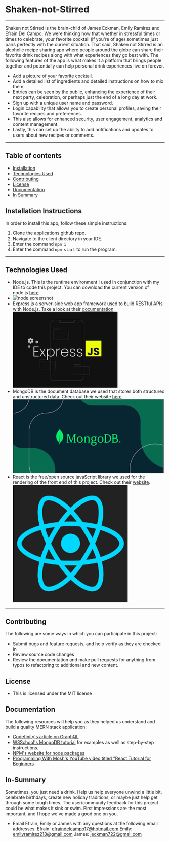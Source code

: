 # Shaken-not-Stirred

---

Shaken not Stirred is the brain-child of James Eckman, Emily Ramirez and Efrain Del Campo. We were thinking how that whether in stressful times or times to celebrate, your favorite cocktail (if you're of age) sometimes just pairs perfectly with the current situation. That said, Shaken not Stirred is an alcoholic recipe sharing app where people around the globe can share their favorite drink recipes along with what experiences they go best with. The following features of the app is what makes it a platform that brings people together and potentially can help personal drink experiences live on forever.

- Add a picture of your favorite cocktail.
- Add a detailed list of ingredients and detailed instructions
  on how to mix them.
- Entries can be seen by the public, enhancing the experience of their next party, celebration, or perhaps just the end of a long day at work.
- Sign up with a unique user name and password.
- Login capability that allows you to create personal profiles, saving their favorite recipes and preferences.
- This also allows for enhanced security, user engagement, analytics and content management.
- Lastly, this can set up the ability to add notifications and updates to users about new recipes or comments.

---

## Table of contents

- [Installation](#Installation)
- [Technologies Used](#Technologies-Used)
- [Contributing](#Contributing)
- [License](#License)
- [Documentation](#Documentation)
- [In Summary](#In-Summary)

## Installation Instructions

In order to install this app, follow these simple instructions:

1. Clone the applications github repo.
2. Navigate to the client directory in your IDE.
3. Enter the command `npm i`
4. Enter the command `npm start` to run the program.

---

## Technologies Used

- Node.js. This is the runtime environment I used in conjunction with my IDE to code this project. You can download the current version of node.js [here](https://nodejs.org/en)
- ![node screenshot](https://github.com/user-attachments/assets/77cd0435-19f8-4444-8ed1-0f27b24bfc03)
- Express.js a server-side web app framework used to build RESTful APIs with Node.js. Take a look at their [documentation](https://expressjs.com/).
  ![ExpressJS logo](image-2.png)
- MongoDB is the document database we used that stores both structured and unstructured data. Check out their website [here](https://www.mongodb.com/lp/cloud/atlas/try4-reg?utm_source=google&utm_campaign=search_gs_pl_evergreen_atlas_core_retarget-brand_gic-null_amers-us-ca_ps-all_desktop_eng_lead&utm_term=mongodb&utm_medium=cpc_paid_search&utm_ad=e&utm_ad_campaign_id=14291004479&adgroup=128837427347&cq_cmp=14291004479&gad_source=1&gclid=Cj0KCQiA_qG5BhDTARIsAA0UHSI3-zWap1GPOB7qphDOHT2tCLieZv1xygoP_WLEGmY7Qvx0x0Ofl7oaAozzEALw_wcB).
  ![MongoDB logo](image.png)
- React is the free/open source javaScript library we used for the rendering of the front end of this project. Check out their [website](https://react.dev/).
  ![ReactJs logo](image-1.png)

---

## Contributing

The following are some ways in which you can participate in this project:

- Submit bugs and feature requests, and help verify as they are checked in
- Review source code changes
- Review the documentation and make pull requests for anything from typos to refactoring to additional and new content.

## License

- This is licensed under the MIT license

## Documentation

The following resources will help you as they helped us understand and build a quality MERN stack application:

- [Codefinity's article on GraphQL](https://codefinity.com/blog/Web-Development-with-GraphQL)
- [W3School's MongoDB tutorial](https://www.w3schools.com/mongodb/) for examples as well as step-by-step instructions.
- [NPM's website for node packages](https://www.npmjs.com/package/inquirer/v/8.2.4)
- [Programming With Mosh's YouTube video titled "React Tutorial for Beginners](https://www.youtube.com/watch?app=desktop&v=SqcY0GlETPk)

## In-Summary

Sometimes, you just need a drink. Help us help everyone unwind a little bit, celebrate birthdays, create new holiday traditions, or maybe just help get through some tough times. The user/community feedback for this project could be what makes it sink or swim. First impressions are the most important, and I hope we've made a good one on you.

- Email Efrain, Emily or James with any questions at the following email addresses:
  Efrain: efraindelcampo17@hotmail.com
  Emily: emilyramirez218@gmail.com
  James: jeckman722@gmail.com
